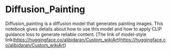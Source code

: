 # Diffusion_Painting
Diffusion_painting is a diffusion model that generates painting images. This notebook gives details about how to use this model and how to apply CLIP guidance loss to generate reliable content.
[The link of model-style link(https://huggingface.co/alibidaran/Custom_wikiArt)https://huggingface.co/alibidaran/Custom_wikiArt)
